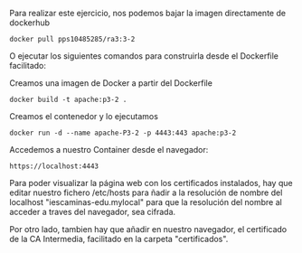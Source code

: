 Para realizar este ejercicio, nos podemos bajar la imagen directamente de dockerhub 

	docker pull pps10485285/ra3:3-2

O ejecutar los siguientes comandos para construirla desde el Dockerfile facilitado:


Creamos una imagen de Docker a partir del Dockerfile 

	docker build -t apache:p3-2 .

Creamos el contenedor y lo ejecutamos 

	docker run -d --name apache-P3-2 -p 4443:443 apache:p3-2

Accedemos a nuestro Container desde el navegador:

	https://localhost:4443

Para poder visualizar la página web con los certificados instalados, hay que editar nuestro fichero /etc/hosts para ñadir a la resolución de nombre del localhost "iescaminas-edu.mylocal" para que la resolución del nombre al acceder a traves del navegador, sea cifrada.

Por otro lado, tambien hay que añadir en nuestro navegador, el certificado de la CA Intermedia, facilitado en la carpeta "certificados". 
